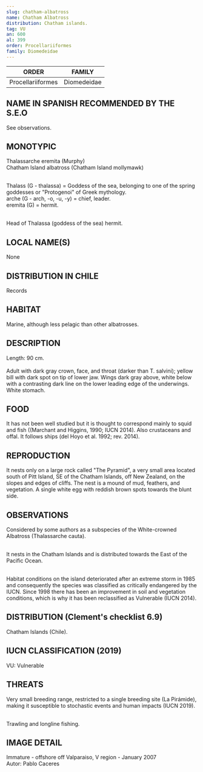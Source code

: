 ```yaml
---
slug: chatham-albatross
name: Chatham Albatross
distribution: Chatham islands.
tag: VU
an: 600
al: 399
order: Procellariiformes
family: Diomedeidae
---
```


| ORDER             | FAMILY      |
| ----------------- | ----------- |
| Procellariiformes | Diomedeidae |

## NAME IN SPANISH RECOMMENDED BY THE S.E.O

See observations.

## MONOTYPIC

Thalassarche eremita (Murphy)<br>
Chatham Island albatross (Chatham Island mollymawk)<br><br>

Thalass (G - thalassa) = Goddess of the sea, belonging to one of the spring goddesses or "Protogenoi" of Greek mythology.<br>
arche (G - arch, -o, -u, -y) = chief, leader.<br>
eremita (G) = hermit.<br><br>

Head of Thalassa (goddess of the sea) hermit.

## LOCAL NAME(S)

None

## DISTRIBUTION IN CHILE

Records

## HABITAT

Marine, although less pelagic than other albatrosses.

## DESCRIPTION

Length: 90 cm.<br><br>
Adult with dark gray crown, face, and throat (darker than T. salvini); yellow bill with dark spot on tip of lower jaw. Wings dark gray above, white below with a contrasting dark line on the lower leading edge of the underwings. White stomach.

## FOOD

It has not been well studied but it is thought to correspond mainly to squid and fish ((Marchant and Higgins, 1990; IUCN 2014). Also crustaceans and offal. It follows ships (del Hoyo et al. 1992; rev. 2014).

## REPRODUCTION

It nests only on a large rock called "The Pyramid", a very small area located south of Pitt Island, SE of the Chatham Islands, off New Zealand, on the slopes and edges of cliffs. The nest is a mound of mud, feathers, and vegetation. A single white egg with reddish brown spots towards the blunt side.

## OBSERVATIONS

Considered by some authors as a subspecies of the White-crowned Albatross (Thalassarche cauta).<br><br>

It nests in the Chatham Islands and is distributed towards the East of the Pacific Ocean.<br><br>

Habitat conditions on the island deteriorated after an extreme storm in 1985 and consequently the species was classified as critically endangered by the IUCN. Since 1998 there has been an improvement in soil and vegetation conditions, which is why it has been reclassified as Vulnerable (IUCN 2014).

## DISTRIBUTION (Clement's checklist 6.9)

Chatham Islands (Chile).

## IUCN CLASSIFICATION (2019)

VU: Vulnerable

## THREATS

Very small breeding range, restricted to a single breeding site (La Pirámide), making it susceptible to stochastic events and human impacts (IUCN 2019).<br><br>

Trawling and longline fishing.

## IMAGE DETAIL

Immature - offshore off Valparaiso, V region - January 2007<br>
Autor: Pablo Caceres
